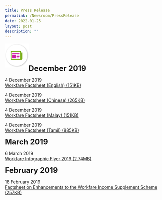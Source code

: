 ```yaml
---
title: Press Release
permalink: /Newsroom/PressRelease
date: 2022-01-25
layout: post
description: ""
---
```

<img class="PressReleaseIcon" src="/images/icons/ico_media_articles.png" align="left"><br><br><br>

<font size="+2"><b>December 2019</b></font><br>

4 December 2019<br>
[Workfare Factsheet (English) (151KB)](http://www.workfare.gov.sg/Press%20Releases/Documents/Workfare%20Factsheet%20(English).pdf)

4 December 2019<br>
[Workfare Factsheet (Chinese) (265KB)](http://www.workfare.gov.sg/Press%20Releases/Documents/Workfare%20Factsheet%20(Chinese).pdf)

4 December 2019<br>
[Workfare Factsheet (Malay) (151KB)](http://www.workfare.gov.sg/Press%20Releases/Documents/Workfare%20Factsheet%20(Malay).pdf)

4 December 2019 <br>
[Workfare Factsheet (Tamil) (885KB)](http://www.workfare.gov.sg/Press%20Releases/Documents/Workfare%20Factsheet%20(Tamil).pdf)

<font size="+2"><b>March 2019</b></font><br>

6 March 2019<br>
[Workfare Infographic Flyer 2019 (2.74MB)](http://www.workfare.gov.sg/Press%20Releases/Documents/Workfare%20Infographic%20Flyer%202019.pdf)

<font size="+2"><b>February 2019</b></font><br>

18 February 2019<br>
[Factsheet on Enhancements to the Workfare Income Supplement Scheme (257KB)](https://www.workfare.gov.sg/Press%20Releases/Pages/PressRelease_Feb2019.pdf)

<style>
img.PressReleaseIcon {
  height: 15%;
  width: 15%;
}
</style>